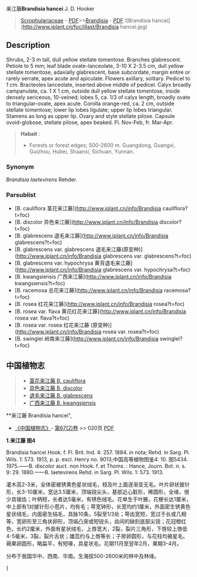来江藤**Brandisia hancei** J. D. Hooker

> [Scrophulariaceae](http://www.iplant.cn/info/Scrophulariaceae?t=foc) - [PDF](http://www.iplant.cn/foc/pdf/Scrophulariaceae.pdf)>>[Brandisia](http://www.iplant.cn/info/Brandisia?t=foc) - [PDF](http://www.iplant.cn/foc/pdf/Brandisia.pdf)
![Brandisia hancei](http://www.iplant.cn/foc/illast/Brandisia hancei.jpg)

## Description

Shrubs, 2-3 m tall, dull yellow stellate tomentose. Branches glabrescent. Petiole to 5 mm; leaf blade ovate-lanceolate, 3-10 X 2-3.5 cm, dull yellow stellate tomentose, adaxially glabrescent, base subcordate, margin entire or rarely serrate, apex acute and apiculate. Flowers axillary, solitary. Pedicel to 1 cm. Bracteoles lanceolate, inserted above middle of pedicel. Calyx broadly campanulate, ca. 1 X 1 cm, outside dull yellow stellate tomentose, inside densely sericeous, 10-veined; lobes 5, ca. 1/3 of calyx length, broadly ovate to triangular-ovate, apex acute. Corolla orange-red, ca. 2 cm, outside stellate tomentose; lower lip lobes ligulate; upper lip lobes triangular. Stamens as long as upper lip. Ovary and style stellate pilose. Capsule ovoid-globose, stellate pilose, apex beaked. Fl. Nov-Feb, fr. Mar-Apr.


> **Habait** : 
>* Forests or forest edges; 500-2600 m. Guangdong, Guangxi, Guizhou, Hubei, Shaanxi, Sichuan, Yunnan.

### Synonym
*Brandisia laetevirens* Rehder.

### Parsublist

* [B.  cauliflora  茎花来江藤](http://www.iplant.cn/info/Brandisia cauliflora?t=foc)
* [B.  discolor  异色来江藤](http://www.iplant.cn/info/Brandisia discolor?t=foc)
* [B.  glabrescens  退毛来江藤](http://www.iplant.cn/info/Brandisia glabrescens?t=foc)
* [B.  glabrescens var. glabrescens  退毛来江藤(原变种)](http://www.iplant.cn/info/Brandisia glabrescens var. glabrescens?t=foc)
* [B.  glabrescens var. hypochrysa  黄背退毛来江藤](http://www.iplant.cn/info/Brandisia glabrescens var. hypochrysa?t=foc)
* [B.  kwangsiensis  广西来江藤](http://www.iplant.cn/info/Brandisia kwangsiensis?t=foc)
* [B.  racemosa  总花来江藤](http://www.iplant.cn/info/Brandisia racemosa?t=foc)
* [B.  rosea  红花来江藤](http://www.iplant.cn/info/Brandisia rosea?t=foc)
* [B.  rosea var. flava  黄花红花来江藤](http://www.iplant.cn/info/Brandisia rosea var. flava?t=foc)
* [B.  rosea var. rosea  红花来江藤 (原变种)](http://www.iplant.cn/info/Brandisia rosea var. rosea?t=foc)
* [B.  swinglei  岭南来江藤](http://www.iplant.cn/info/Brandisia swinglei?t=foc)


## 中国植物志

> * [茎花来江藤  B.  cauliflora](Brandisia-cauliflora-茎花来江藤.md)
> * [异色来江藤  B.  discolor](Brandisia-discolor-异色来江藤.md)
> * [退毛来江藤  B.  glabrescens](Brandisia-glabrescens-退毛来江藤.md)
> * [广西来江藤  B.  kwangsiensis](Brandisia-kwangsiensis-广西来江藤.md)


**来江藤 Brandisia hancei",

* [《中国植物志》](http://www.iplant.cn/frps)- [第67(2)卷](http://www.iplant.cn/frps/vol/67(2)) >> 020页 [PDF](http://www.iplant.cn/frps/pdf/67(2)/020.pdf)


**1.来江藤 图4**

Brandisia hancei Hook. f. Fl. Brit. Ind. 4: 257. 1884. in nota; Rehd. in Sarg. Pl. Wils. 1: 573. 1913, p. p. excl. Henry no. 9013;中国高等植物图鉴4: 10. 图5434. 1975.——B. discolor auct. non Hook. f. et Thoms. : Hance, Journ. Bot. n. s. 9: 29. 1880.——B. laetevirens Rehd. in Sarg. Pl. Wils. 1: 573. 1913.

灌木高2-3米，全体密被锈黄色星状绒毛，枝及叶上面逐渐变无毛。叶片卵状披针形，长3-10厘米，宽达3.5厘米，顶端锐尖头，基部近心脏形，稀圆形，全缘，很少具锯齿；叶柄短，长者达5毫米，有锈色绒毛。花单生于叶腋，花梗长达1厘米，中上部有1对披针形小苞片，均有毛；萼宽钟形，长宽均约1厘米，外面密生锈黄色星状绒毛，内面密生绢毛，具脉10条，5裂至1/3处；萼齿宽短，宽过于长或几相等，宽卵形至三角状卵形，顶端凸突或短锐头，齿间的缺刻底部尖锐；花冠橙红色，长约2厘米，外面有星状绒毛，上唇宽大，2裂，裂片三角形，下唇较上唇低4-5毫米，3裂，裂片舌状；雄蕊约与上唇等长；子房卵圆形，与花柱均被星毛。蒴果卵圆形，略扁平，有短喙，具星状毛。花期11月至翌年2月，果期3-4月。

分布于我国华中、西南、华南。生海拔500-2600米的林中及林缘。

}